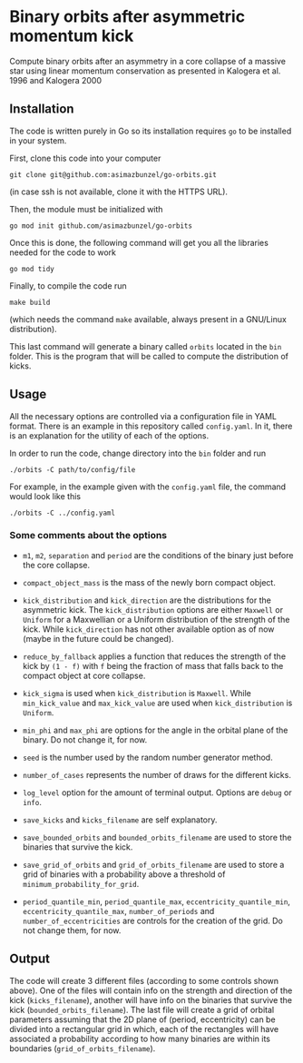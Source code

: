 # Binary orbits after asymmetric momentum kick

Compute binary orbits after an asymmetry in a core collapse of a massive star using linear
momentum conservation as presented in Kalogera et al. 1996 and Kalogera 2000

## Installation

The code is written purely in Go so its installation requires `go` to be installed in your system.

First, clone this code into your computer

```
git clone git@github.com:asimazbunzel/go-orbits.git
```

(in case ssh is not available, clone it with the HTTPS URL).

Then, the module must be initialized with

```
go mod init github.com/asimazbunzel/go-orbits
```

Once this is done, the following command will get you all the libraries needed for the code to
work

```
go mod tidy
```

Finally, to compile the code run

```
make build
```

(which needs the command `make` available, always present in a GNU/Linux distribution).

This last command will generate a binary called `orbits` located in  the `bin` folder. This is
the program that will be called to compute the distribution of kicks.

## Usage

All the necessary options are controlled via a configuration file in YAML format. There is an
example in this repository called `config.yaml`. In it, there is an explanation for the utility
of each of the options.

In order to run the code, change directory into the `bin` folder and run

```
./orbits -C path/to/config/file
```

For example, in the example given with the `config.yaml` file, the command would look like this

```
./orbits -C ../config.yaml
```

### Some comments about the options

* `m1`, `m2`, `separation` and `period` are the conditions of the binary just before the core
collapse.

* `compact_object_mass` is the mass of the newly born compact object.

* `kick_distribution` and `kick_direction` are the distributions for the asymmetric kick. The
`kick_distribution` options are either `Maxwell` or `Uniform` for a Maxwellian or a Uniform
distribution of the strength of the kick. While `kick_direction` has not other available option
as of now (maybe in the future could be changed).

* `reduce_by_fallback` applies a function that reduces the strength of the kick by `(1 - f)` with
`f` being the fraction of mass that falls back to the compact object at core collapse.

* `kick_sigma` is used when `kick_distribution` is `Maxwell`. While `min_kick_value` and
`max_kick_value` are used when `kick_distribution` is `Uniform`.

* `min_phi` and `max_phi` are options for the angle in the orbital plane of the binary. Do not
change it, for now.

* `seed` is the number used by the random number generator method.

* `number_of_cases` represents the number of draws for the different kicks.

* `log_level` option for the amount of terminal output. Options are `debug` or `info`.

* `save_kicks` and `kicks_filename` are self explanatory.

* `save_bounded_orbits` and `bounded_orbits_filename` are used to store the binaries that
survive the kick.

* `save_grid_of_orbits` and `grid_of_orbits_filename` are used to store a grid of binaries
with a probability above a threshold of `minimum_probability_for_grid`.

* `period_quantile_min`, `period_quantile_max`, `eccentricity_quantile_min`,
`eccentricity_quantile_max`, `number_of_periods` and `number_of_eccentricities` are controls
for the creation of the grid. Do not change them, for now.

## Output

The code will create 3 different files (according to some controls shown above). One of the
files will contain info on the strength and direction of the kick (`kicks_filename`), another
will have info on the binaries that survive the kick (`bounded_orbits_filename`). The last
file will create a grid of orbital parameters assuming that the 2D plane of
(period, eccentricity) can be divided into a rectangular grid in which, each of the rectangles
will have associated a probability according to how many binaries are within its boundaries
(`grid_of_orbits_filename`).
